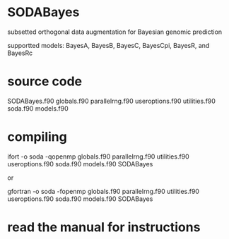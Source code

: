 # SODABayes
subsetted orthogonal data augmentation for Bayesian genomic prediction

supportted models: BayesA, BayesB, BayesC, BayesCpi, BayesR, and BayesRc
# source code
SODABayes.f90
globals.f90
parallelrng.f90
useroptions.f90
utilities.f90
soda.f90
models.f90
# compiling
ifort -o soda -qopenmp globals.f90 parallelrng.f90 utilities.f90 useroptions.f90 soda.f90 models.f90 SODABayes

or

gfortran -o soda -fopenmp globals.f90 parallelrng.f90 utilities.f90 useroptions.f90 soda.f90 models.f90 SODABayes
# read the manual for instructions
